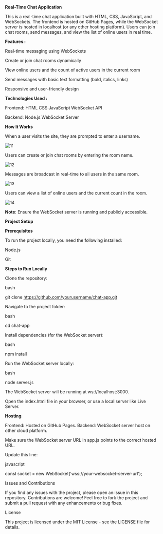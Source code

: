 **Real-Time Chat Application**

This is a real-time chat application built with HTML, CSS, JavaScript, and WebSockets. The frontend is hosted on GitHub Pages, while the WebSocket server is hosted in localhost (or any other hosting platform). Users can join chat rooms, send messages, and view the list of online users in real time.


**Features :**

Real-time messaging using WebSockets

Create or join chat rooms dynamically

View online users and the count of active users in the current room

Send messages with basic text formatting (bold, italics, links)

Responsive and user-friendly design


**Technologies Used :**

Frontend:
HTML
CSS
JavaScript
WebSocket API

Backend:
Node.js
WebSocket Server


**How It Works**

When a user visits the site, they are prompted to enter a username.

![11](https://github.com/user-attachments/assets/5f98489c-ae68-4807-864a-baa7c15257e3)


Users can create or join chat rooms by entering the room name.

![12](https://github.com/user-attachments/assets/7f5ecbe0-667c-4bdf-b9b6-e7fad943ec5e)


Messages are broadcast in real-time to all users in the same room.

![13](https://github.com/user-attachments/assets/9dacac8d-175c-4369-9c5f-951f18a353e9)


Users can view a list of online users and the current count in the room.

![14](https://github.com/user-attachments/assets/d8677d20-c24b-42b7-80f6-cd52b6ef4411)


**Note:** Ensure the WebSocket server is running and publicly accessible.

**Project Setup**

**Prerequisites**

To run the project locally, you need the following installed:

Node.js

Git

**Steps to Run Locally**

Clone the repository:

bash

git clone https://github.com/yourusername/chat-app.git

Navigate to the project folder:

bash

cd chat-app

Install dependencies (for the WebSocket server):

bash

npm install

Run the WebSocket server locally:

bash

node server.js

The WebSocket server will be running at ws://localhost:3000.

Open the index.html file in your browser, or use a local server like Live Server.

**Hosting**

Frontend: Hosted on GitHub Pages.
Backend: WebSocket server host on other cloud platform.

Make sure the WebSocket server URL in app.js points to the correct hosted URL. 

Update this line:

javascript

const socket = new WebSocket('wss://your-websocket-server-url');


Issues and Contributions

If you find any issues with the project, please open an issue in this repository. Contributions are welcome! Feel free to fork the project and submit a pull request with any enhancements or bug fixes.

License

This project is licensed under the MIT License - see the LICENSE file for details.
